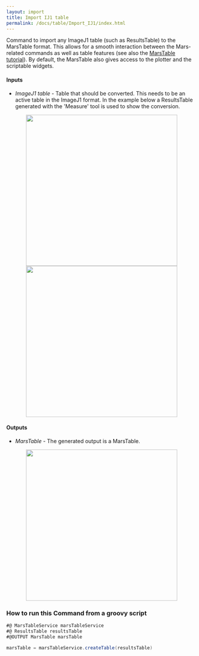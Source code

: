 ```yaml
---
layout: import
title: Import IJ1 table
permalink: /docs/table/Import_IJ1/index.html
---
```


Command to import any ImageJ1 table (such as ResultsTable) to the MarsTable format. This allows for a smooth interaction between the Mars-related commands as well as table features (see also the [MarsTable tutorial](https://duderstadt-lab.github.io/mars-docs/tutorials/scripting/marstable/)). By default, the MarsTable also gives access to the plotter and the scriptable widgets.

#### Inputs
* *ImageJ1 table* - Table that should be converted. This needs to be an active table in the ImageJ1 format. In the example below a ResultsTable generated with the 'Measure' tool is used to show the conversion.

<div style="text-align: center"><img  src='{{site.baseurl}}/docs/Import/img/img2.png' width='400'/></div>
<div style="text-align: center"><img  src='{{site.baseurl}}/docs/Import/img/img1.png' width='400'/></div>

#### Outputs
* *MarsTable* - The generated output is a MarsTable.

<div style="text-align: center"><img  src='{{site.baseurl}}/docs/Import/img/img3.png' width='400'/></div>

### How to run this Command from a groovy script

```groovy
#@ MarsTableService marsTableService
#@ ResultsTable resultsTable
#@OUTPUT MarsTable marsTable

marsTable = marsTableService.createTable(resultsTable)
```
